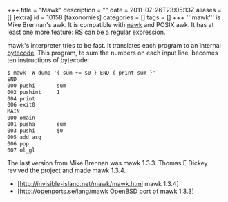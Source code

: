 +++
title = "Mawk"
description = ""
date = 2011-07-26T23:05:13Z
aliases = []
[extra]
id = 10158
[taxonomies]
categories = []
tags = []
+++
'''mawk''' is Mike Brennan's awk. It is compatible with [nawk](https://rosettacode.org/wiki/nawk) and POSIX awk. It has at least one more feature: RS can be a regular expression.

mawk's interpreter tries to be fast. It translates each program to an internal [bytecode](https://rosettacode.org/wiki/bytecode). This program, to sum the numbers on each input line, becomes ten instructions of bytecode:


```txt
$ mawk -W dump '{ sum += $0 } END { print sum }' 
END
000 pushi       sum
002 pushint     1
004 print
006 exit0
MAIN
000 omain
001 pusha       sum
003 pushi       $0
005 add_asg
006 pop
007 ol_gl
```


The last version from Mike Brennan was mawk 1.3.3. Thomas E Dickey revived the project and made mawk 1.3.4.

* [http://invisible-island.net/mawk/mawk.html mawk 1.3.4]
* [http://openports.se/lang/mawk OpenBSD port of mawk 1.3.3]
